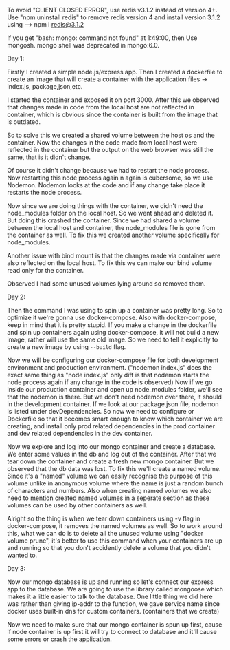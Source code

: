 To avoid "CLIENT CLOSED ERROR", use redis v3.1.2 instead of version 4+. Use "npm uninstall redis" to remove redis version 4 and install version 3.1.2 using --> npm i redis@3.1.2

If you get "bash: mongo: command not found" at 1:49:00, then Use mongosh. mongo shell was deprecated in mongo:6.0.


Day 1:

Firstly I created a simple node.js/express app. Then I created a dockerfile to create an image that will create a container with the application files -> index.js, package,json,etc.

I started the container and exposed it on port 3000. After this we observed that changes made in code from the local host are not reflected in container, which is obvious since the container is built from the image that is outdated.

So to solve this we created a shared volume between the host os and the container. Now the changes in the code made from local host were reflected in the container but the output on the web browser was still the same, that is it didn't change.

Of course it didn't change because we had to restart the node process. Now restarting this node process again n again is cubersome, so we use Nodemon.
Nodemon looks at the code and if any change take place it restarts the node process.

Now since we are doing things with the container, we didn't need the node_modules folder on the local host. So we went ahead and deleted it. But doing this crashed the container. 
Since we had shared a volume between the local host and container, the node_modules file is gone from the container as well.
To fix this we created another volume specifically for node_modules.

Another issue with bind mount is that the changes made via container were also reflected on the local host. To fix this we can make our bind volume read only for the container.

Observed I had some unused volumes lying around so removed them. 


Day 2:

Then the command I was using to spin up a container was pretty long. So to optimize it we're gonna use docker-compose. Also with docker-compose, keep in mind that it is pretty stupid. If you make a change in the dockerfile and spin up containers again using docker-compose, it will not build a new image, rather will use the same old image. So we need to tell it explicitly to create a new image by using `--build` flag.

Now we will be configuring our docker-compose file for both development environment and production environment.
("nodemon index.js" does  the exact same thing as "node index.js" only diff is that nodemon starts the node process again if any change in the code is observed)
Now if we go inside our production container and open up node_modules folder, we'll see that the nodemon is there. But we don't need nodemon over there, it should in the development container. If we look at our package.json file, nodemon is listed under devDependencies.
So now we need to configure or Dockerfile so that it becomes smart enough to know which container we are creating, and install only prod related dependencies in the prod container and dev related dependencies in the dev container.

Now we explore and log into our mongo container and create a database. We enter some values in the db and log out of the container. After that we tear down the container and create a fresh new mongo container. But we observed that the db data was lost. To fix this we'll create a named volume. Since it's a "named" volume we can easily recognise the purpose of this volume unlike in anonymous volume where the name is just a random bunch of characters and numbers.
Also when creating named volumes we also need to mention created named volumes in a seperate section as these volumes can be used by other containers as well.

Alright so the thing is when we tear down containers using -v flag in docker-compose, it removes the named volumes as well. So to work around this, what we can do is to delete all the unused volume using "docker volume prune", it's better to use this command when your containers are up and running so that you don't accidently delete a volume that you didn't wanted to.

Day 3:

Now our mongo database is up and running so let's connect our express app to the database. We are going to use the library called mongoose which makes it a little easier to talk to the database. One little thing we did here was rather than giving ip-addr to the function, we gave service name since docker uses built-in dns for custom containers. (containers that we create)

Now we need to make sure that our mongo container is spun up first, cause if node container is up first it will try to connect to database and it'll cause some errors or crash the application.




